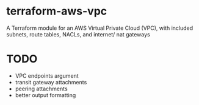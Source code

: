 # terraform-aws-vpc
A Terraform module for an AWS Virtual Private Cloud (VPC), with included subnets, route tables, NACLs, and internet/ nat gateways

# TODO
- VPC endpoints argument
- transit gateway attachments
- peering attachments
- better output formatting
